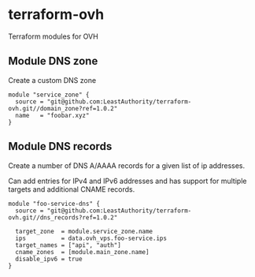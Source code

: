 # terraform-ovh
Terraform modules for OVH


## Module DNS zone

Create a custom DNS zone

```
module "service_zone" {
  source = "git@github.com:LeastAuthority/terraform-ovh.git//domain_zone?ref=1.0.2"
  name   = "foobar.xyz"
}
```

## Module DNS records 

Create a number of DNS A/AAAA records for a given list of ip addresses.

Can add entries for IPv4 and IPv6 addresses and has support for multiple targets and additional CNAME records.

```
module "foo-service-dns" {
  source = "git@github.com:LeastAuthority/terraform-ovh.git//dns_records?ref=1.0.2"

  target_zone  = module.service_zone.name
  ips          = data.ovh_vps.foo-service.ips
  target_names = ["api", "auth"]
  cname_zones  = [module.main_zone.name]
  disable_ipv6 = true
}
```